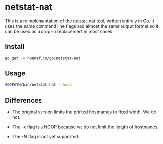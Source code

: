 # netstat-nat

This is a reimplementation of the
[netstat-nat](http://tweegy.nl/projects/netstat-nat/) tool, written
entirely in Go. It uses the same command line flags and almost the
same output format so it can be used as a drop-in replacement in most
cases.

## Install

```sh
go get -u honnef.co/go/netstat-nat
```

## Usage

```sh
$GOPATH/bin/netstat-nat --help
```

## Differences

- The original version limits the printed hostnames to fixed width. We
  do not.

- The -x flag is a NOOP because we do not limit the length of
  hostnames.

- The -N flag is not yet supported.

